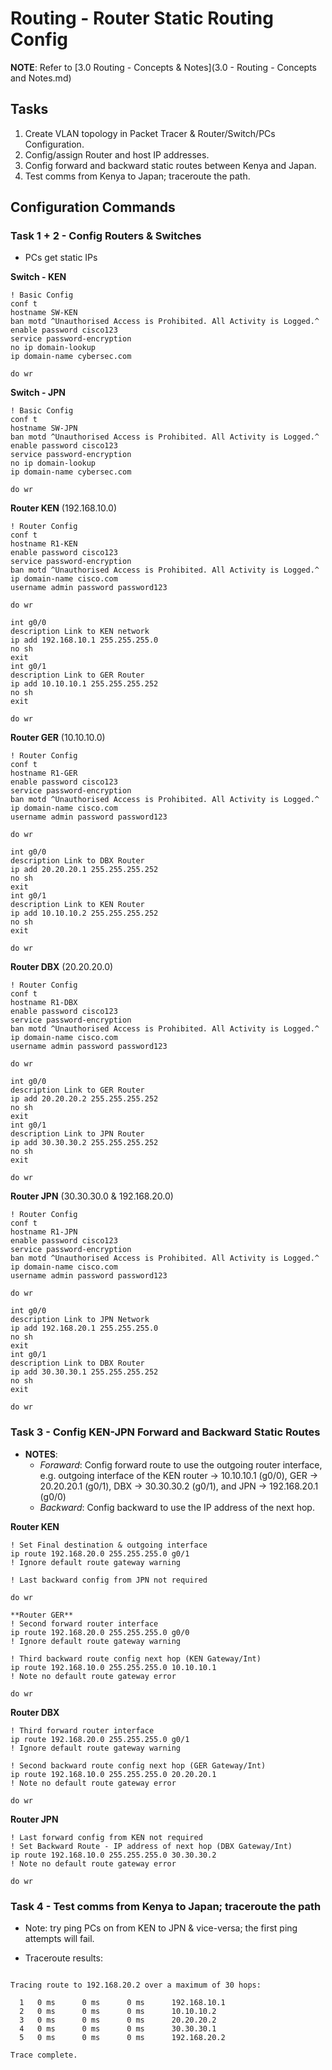 # Routing - Router Static Routing Config

**NOTE**: Refer to [3.0 Routing - Concepts & Notes](3.0 -  Routing - Concepts and Notes.md)


## Tasks
1. Create VLAN topology in Packet Tracer & Router/Switch/PCs Configuration.
2. Config/assign Router and host IP addresses.
3. Config forward and backward static routes between Kenya and Japan.
4. Test comms from Kenya to Japan; traceroute the path.


## Configuration Commands
### Task 1 + 2 - Config Routers & Switches
+ PCs get static IPs

**Switch - KEN**
```
! Basic Config
conf t
hostname SW-KEN
ban motd ^Unauthorised Access is Prohibited. All Activity is Logged.^
enable password cisco123
service password-encryption
no ip domain-lookup
ip domain-name cybersec.com

do wr
```

**Switch - JPN**
```
! Basic Config
conf t
hostname SW-JPN
ban motd ^Unauthorised Access is Prohibited. All Activity is Logged.^
enable password cisco123
service password-encryption
no ip domain-lookup
ip domain-name cybersec.com

do wr
```

**Router KEN** (192.168.10.0)
```
! Router Config
conf t
hostname R1-KEN
enable password cisco123
service password-encryption
ban motd ^Unauthorised Access is Prohibited. All Activity is Logged.^
ip domain-name cisco.com
username admin password password123

do wr

int g0/0
description Link to KEN network
ip add 192.168.10.1 255.255.255.0
no sh
exit
int g0/1
description Link to GER Router
ip add 10.10.10.1 255.255.255.252
no sh
exit

do wr
```

**Router GER** (10.10.10.0)
```
! Router Config
conf t
hostname R1-GER
enable password cisco123
service password-encryption
ban motd ^Unauthorised Access is Prohibited. All Activity is Logged.^
ip domain-name cisco.com
username admin password password123

do wr

int g0/0
description Link to DBX Router
ip add 20.20.20.1 255.255.255.252
no sh
exit
int g0/1
description Link to KEN Router
ip add 10.10.10.2 255.255.255.252
no sh
exit

do wr
```

**Router DBX** (20.20.20.0)
```
! Router Config
conf t
hostname R1-DBX
enable password cisco123
service password-encryption
ban motd ^Unauthorised Access is Prohibited. All Activity is Logged.^
ip domain-name cisco.com
username admin password password123

do wr

int g0/0
description Link to GER Router
ip add 20.20.20.2 255.255.255.252
no sh
exit
int g0/1
description Link to JPN Router
ip add 30.30.30.2 255.255.255.252
no sh
exit

do wr
```

**Router JPN** (30.30.30.0 & 192.168.20.0)
```
! Router Config
conf t
hostname R1-JPN
enable password cisco123
service password-encryption
ban motd ^Unauthorised Access is Prohibited. All Activity is Logged.^
ip domain-name cisco.com
username admin password password123

do wr

int g0/0
description Link to JPN Network
ip add 192.168.20.1 255.255.255.0
no sh
exit
int g0/1
description Link to DBX Router
ip add 30.30.30.1 255.255.255.252
no sh
exit

do wr
```


### Task 3 - Config KEN-JPN Forward and Backward Static Routes
+ **NOTES**:
	+ _Foraward_: Config forward route to use the outgoing router interface, e.g. outgoing interface of the KEN router -> 10.10.10.1 (g0/0), GER -> 20.20.20.1 (g0/1), DBX -> 30.30.30.2 (g0/1), and JPN -> 192.168.20.1 (g0/0)
	+ _Backward_: Config backward to use the IP address of the next hop.

**Router KEN**
```
! Set Final destination & outgoing interface
ip route 192.168.20.0 255.255.255.0 g0/1
! Ignore default route gateway warning

! Last backward config from JPN not required

do wr

**Router GER**
! Second forward router interface
ip route 192.168.20.0 255.255.255.0 g0/0
! Ignore default route gateway warning

! Third backward route config next hop (KEN Gateway/Int)
ip route 192.168.10.0 255.255.255.0 10.10.10.1
! Note no default route gateway error

do wr
```

**Router DBX**
```
! Third forward router interface
ip route 192.168.20.0 255.255.255.0 g0/1
! Ignore default route gateway warning

! Second backward route config next hop (GER Gateway/Int)
ip route 192.168.10.0 255.255.255.0 20.20.20.1
! Note no default route gateway error

do wr
```

**Router JPN**
```
! Last forward config from KEN not required
! Set Backward Route - IP address of next hop (DBX Gateway/Int)
ip route 192.168.10.0 255.255.255.0 30.30.30.2
! Note no default route gateway error

do wr
```

### Task 4 - Test comms from Kenya to Japan; traceroute the path

+ Note: try ping PCs on from KEN to JPN & vice-versa; the first ping attempts will fail.

+ Traceroute results:

```C:\>tracert 192.168.20.2

Tracing route to 192.168.20.2 over a maximum of 30 hops: 

  1   0 ms      0 ms      0 ms      192.168.10.1
  2   0 ms      0 ms      0 ms      10.10.10.2
  3   0 ms      0 ms      0 ms      20.20.20.2
  4   0 ms      0 ms      0 ms      30.30.30.1
  5   0 ms      0 ms      0 ms      192.168.20.2

Trace complete.
```
